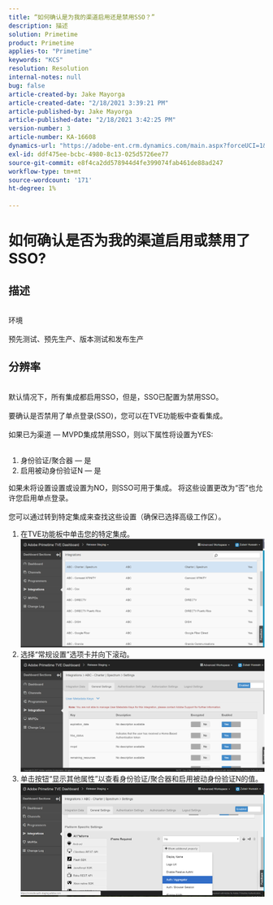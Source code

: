 ```yaml
---
title: “如何确认是为我的渠道启用还是禁用SSO？”
description: 描述
solution: Primetime
product: Primetime
applies-to: "Primetime"
keywords: "KCS"
resolution: Resolution
internal-notes: null
bug: false
article-created-by: Jake Mayorga
article-created-date: "2/18/2021 3:39:21 PM"
article-published-by: Jake Mayorga
article-published-date: "2/18/2021 3:42:25 PM"
version-number: 3
article-number: KA-16608
dynamics-url: "https://adobe-ent.crm.dynamics.com/main.aspx?forceUCI=1&pagetype=entityrecord&etn=knowledgearticle&id=32c6f173-ff71-eb11-a812-00224809a536"
exl-id: ddf475ee-bcbc-4980-8c13-025d5726ee77
source-git-commit: e8f4ca2dd578944d4fe399074fab461de88ad247
workflow-type: tm+mt
source-wordcount: '171'
ht-degree: 1%

---
```


# 如何确认是否为我的渠道启用或禁用了SSO?

## 描述

<br>环境<br><br>
预先测试、预先生产、版本测试和发布生产


## 分辨率

<br>默认情况下，所有集成都启用SSO，但是，SSO已配置为禁用SSO。<br><br>要确认是否禁用了单点登录(SSO)，您可以在TVE功能板中查看集成。<br><br>如果已为渠道 — MVPD集成禁用SSO，则以下属性将设置为YES:<br><br>
1. 身份验证/聚合器 — 是
2. 启用被动身份验证N — 是

如果未将设置设置或设置为NO，则SSO可用于集成。 将这些设置更改为“否”也允许您启用单点登录。<br><br>您可以通过转到特定集成来查找这些设置（确保已选择高级工作区）。
1. 在TVE功能板中单击您的特定集成。![](assets/6664dc8b-ff71-eb11-a812-00224809a536.png)
2. 选择“常规设置”选项卡并向下滚动。![](assets/ecedf1a3-ff71-eb11-a812-00224809a536.png)
3. 单击按钮“显示其他属性”以查看身份验证/聚合器和启用被动身份验证N的值。 ![](assets/1f33e3d9-ff71-eb11-a812-00224809a536.png)
